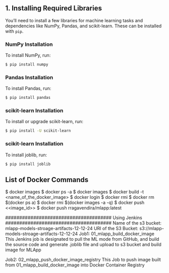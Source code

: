 ## 1. Installing Required Libraries
You’ll need to install a few libraries for machine learning tasks and dependencies like NumPy, Pandas, and scikit-learn. These can be installed with `pip`.

### NumPy Installation
To install NumPy, run:
```bash
$ pip install numpy
```

### Pandas Installation
To install Pandas, run:
```bash
$ pip install pandas
```

### scikit-learn Installation
To install or upgrade scikit-learn, run:
```bash
$ pip install -U scikit-learn
```

### scikit-learn Installation
To install joblib, run:
```bash
$ pip install joblib
```
## List of Docker Commands
$ docker images
$ docker ps -a
$ docker images
$ docker build -t <name_of_the_docker_image>
$ docker login
$ docker rmi <image-id>
$ docker rm $(docker ps a)
$ docker rmi $(docker images -a -q)
$ docker push <<image_id>>
$ docker push rragavendira/mlapp:latest

######################################
Using Jenkins
######################################
Name of the s3 bucket: mlapp-models-stroage-artifacts-12-12-24
URI of the S3 Bucket: s3://mlapp-models-stroage-artifacts-12-12-24
Job1: 01_mlapp_build_docker_image
This Jenkins job is designated to pull the ML mode from GitHub, and build the source code and generate .joblib file and upload to s3 bucket and build image for MLApp

Job2: 02_mlapp_push_docker_image_registry
This Job to push image built from 01_mlapp_build_docker_image into Docker Container Registry
